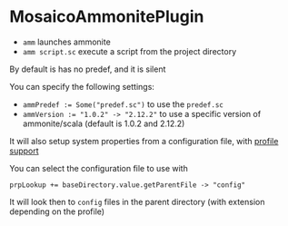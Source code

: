 # MosaicoAmmonitePlugin

- `amm` launches ammonite
- `amm script.sc` execute a script from the project directory

By default is has no predef, and it is silent

You can specify the following settings:

- `ammPredef := Some("predef.sc")` to use the `predef.sc`
- `ammVersion := "1.0.2" -> "2.12.2"` to use a specific version of ammonite/scala (default is 1.0.2 and 2.12.2)

It will also setup system properties from a configuration file, with [profile support](config.md)

You can select the configuration file to use with

`prpLookup += baseDirectory.value.getParentFile -> "config"
`

It will look then to `config` files in the parent directory (with extension depending on the profile)
